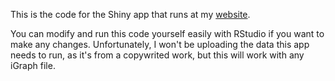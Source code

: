 This is the code for the Shiny app that runs at my [website](http://derekhodgson.com/project/flavor-bible-network).

You can modify and run this code yourself easily with RStudio if you want to make any changes. Unfortunately, I won't be uploading the data this app needs to run, as it's from a copywrited work, but this will work with any iGraph file.
